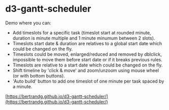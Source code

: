# d3-gantt-scheduler

Demo where you can:
- Add timeslots for a specific task (timeslot start at rounded minute, duration is minute multiple and 1 minute minumum between 2 slots). 
- Timeslots start date & duration are relatives to a global start date which could be changed on the fly.
- Timeslots could be moved, enlarged/reduced and removed by dblclick, impossible to move them before start date or if it breaks previous rules. 
- Timeslots are relative to a start date which could be changed on the fly.
- Shift timeline by 'click & move' and zoom/unzoom using mouse wheel (or with bottom buttons).  
- 'Auto build' button to add one timeslot of one minute per task spaced by a minute. 

[https://bertrandg.github.io/d3-gantt-scheduler/](https://bertrandg.github.io/d3-gantt-scheduler/)
